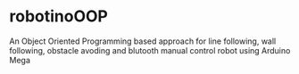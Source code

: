 # robotinoOOP
An Object Oriented Programming based approach for line following, wall following, obstacle avoding and blutooth manual control robot using Arduino Mega
